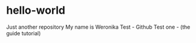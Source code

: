 # hello-world
Just another repository
My name is Weronika
Test - Github
Test one - (the guide tutorial)
